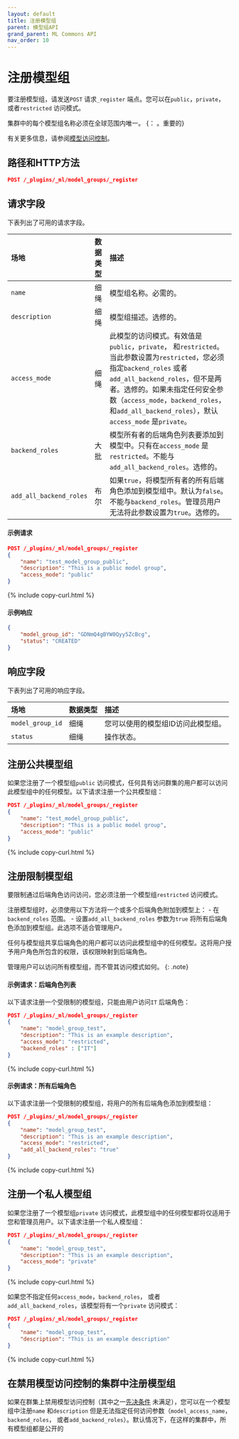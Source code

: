 ```yaml
---
layout: default
title: 注册模型组
parent: 模型组API
grand_parent: ML Commons API
nav_order: 10
---
```


# 注册模型组

要注册模型组，请发送`POST` 请求`_register` 端点。您可以在`public`，`private`， 或者`restricted` 访问模式。

集群中的每个模型组名称必须在全球范围内唯一。
{： 。重要的}

有关更多信息，请参阅[模型访问控制]({{site.url}}{{site.baseurl}}/ml-commons-plugin/model-access-control/)。

## 路径和HTTP方法

```json
POST /_plugins/_ml/model_groups/_register
```

## 请求字段

下表列出了可用的请求字段。

场地|数据类型| 描述
:--- | :--- | :---
`name` | 细绳| 模型组名称。必需的。
`description` | 细绳| 模型组描述。选修的。
`access_mode` | 细绳| 此模型的访问模式。有效值是`public`，`private`， 和`restricted`。当此参数设置为`restricted`，您必须指定`backend_roles` 或者`add_all_backend_roles`，但不是两者。选修的。如果未指定任何安全参数（`access_mode`，`backend_roles`， 和`add_all_backend_roles`），默认`access_mode` 是`private`。
`backend_roles` | 大批| 模型所有者的后端角色列表要添加到模型中。只有在`access_mode` 是`restricted`。不能与`add_all_backend_roles`。选修的。
`add_all_backend_roles` | 布尔| 如果`true`，将模型所有者的所有后端角色添加到模型组中。默认为`false`。不能与`backend_roles`。管理员用户无法将此参数设置为`true`。选修的。

#### 示例请求

```json
POST /_plugins/_ml/model_groups/_register
{
    "name": "test_model_group_public",
    "description": "This is a public model group",
    "access_mode": "public"
}
```
{% include copy-curl.html %}

#### 示例响应

```json
{
    "model_group_id": "GDNmQ4gBYW0Qyy5ZcBcg",
    "status": "CREATED"
}
```

## 响应字段

下表列出了可用的响应字段。

场地|数据类型| 描述
:--- | :--- | :---
`model_group_id` | 细绳| 您可以使用的模型组ID访问此模型组。
`status` | 细绳| 操作状态。

## 注册公共模型组

如果您注册了一个模型组`public` 访问模式，任何具有访问群集的用户都可以访问此模型组中的任何模型。以下请求注册一个公共模型组：

```json
POST /_plugins/_ml/model_groups/_register
{
    "name": "test_model_group_public",
    "description": "This is a public model group",
    "access_mode": "public"
}
```
{% include copy-curl.html %}

## 注册限制模型组

要限制通过后端角色访问访问，您必须注册一个模型组`restricted` 访问模式。

注册模型组时，必须使用以下方法将一个或多个后端角色附加到模型上：
    - 在`backend_roles` 范围。
    - 设置`add_all_backend_roles` 参数为`true` 将所有后端角色添加到模型组。此选项不适合管理用户。

任何与模型组共享后端角色的用户都可以访问此模型组中的任何模型。这将用户授予用户角色所包含的权限，该权限映射到后端角色。

管理用户可以访问所有模型组，而不管其访问模式如何。
{: .note}

#### 示例请求：后端角色列表

以下请求注册一个受限制的模型组，只能由用户访问`IT` 后端角色：

```json
POST /_plugins/_ml/model_groups/_register
{
    "name": "model_group_test",
    "description": "This is an example description",
    "access_mode": "restricted",
    "backend_roles" : ["IT"]
}
```
{% include copy-curl.html %}

#### 示例请求：所有后端角色

以下请求注册一个受限制的模型组，将用户的所有后端角色添加到模型组：

```json
POST /_plugins/_ml/model_groups/_register
{
    "name": "model_group_test",
    "description": "This is an example description",
    "access_mode": "restricted",
    "add_all_backend_roles": "true"
}
```
{% include copy-curl.html %}

## 注册一个私人模型组

如果您注册了一个模型组`private` 访问模式，此模型组中的任何模型都将仅适用于您和管理员用户。以下请求注册一个私人模型组：

```json
POST /_plugins/_ml/model_groups/_register
{
    "name": "model_group_test",
    "description": "This is an example description",
    "access_mode": "private"
}
```
{% include copy-curl.html %}

如果您不指定任何`access_mode`，`backend_roles`， 或者`add_all_backend_roles`，该模型将有一个`private` 访问模式：

```json
POST /_plugins/_ml/model_groups/_register
{
    "name": "model_group_test",
    "description": "This is an example description"
}
```
{% include copy-curl.html %}

## 在禁用模型访问控制的集群中注册模型组

如果在群集上禁用模型访问控制（其中之一[先决条件](ml-commons-plugin/model-access-control/#model-access-control-prerequisites) 未满足），您可以在一个模型组中注册`name` 和`description` 但是无法指定任何访问参数（`model_access_name`，`backend_roles`， 或者`add_backend_roles`）。默认情况下，在这样的集群中，所有模型组都是公开的

